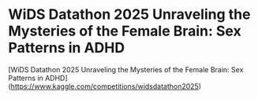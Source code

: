 # WiDS Datathon 2025 Unraveling the Mysteries of the Female Brain: Sex Patterns in ADHD
[WiDS Datathon 2025 Unraveling the Mysteries of the Female Brain: Sex Patterns in ADHD] (https://www.kaggle.com/competitions/widsdatathon2025)
